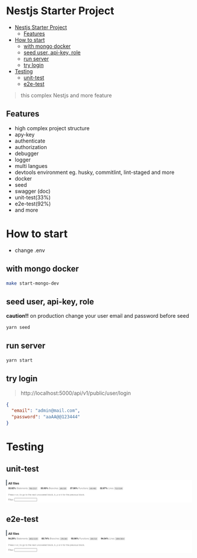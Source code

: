 # Nestjs Starter Project

- [Nestjs Starter Project](#nestjs-starter-project)
  - [Features](#features)
- [How to start](#how-to-start)
  - [with mongo docker](#with-mongo-docker)
  - [seed user, api-key, role](#seed-user-api-key-role)
  - [run server](#run-server)
  - [try login](#try-login)
- [Testing](#testing)
  - [unit-test](#unit-test)
  - [e2e-test](#e2e-test)

> this complex Nestjs and more feature

## Features

- high complex project structure
- apy-key
- authenticate
- authorization
- debugger
- logger
- multi langues
- devtools environment eg. husky, commitlint, lint-staged and more
- docker
- seed
- swagger (doc)
- unit-test(33%)
- e2e-test(92%)
- and more

# How to start

- change .env

## with mongo docker

```bash
make start-mongo-dev
```

## seed user, api-key, role

**caution!!** on production change your user email and password before seed

```bash
yarn seed
```

## run server

```bash
yarn start
```

## try login

> http://localhost:5000/api/v1/public/user/login

```json
{
  "email": "admin@mail.com",
  "password": "aaAA@@123444"
}
```

# Testing

## unit-test

![My Image](docs/images/unit.png)

## e2e-test

![My Image](docs/images/e2e.png)
